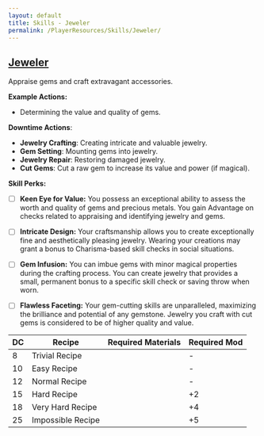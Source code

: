 ```yaml
---
layout: default
title: Skills - Jeweler
permalink: /PlayerResources/Skills/Jeweler/
---
```

## [Jeweler](#Jeweler)
Appraise gems and craft extravagant accessories.

**Example Actions:**
- Determining the value and quality of gems.

**Downtime Actions**:
- **Jewelry Crafting**: Creating intricate and valuable jewelry.
- **Gem Setting**: Mounting gems into jewelry.
- **Jewelry Repair**: Restoring damaged jewelry.
- **Cut Gems**: Cut a raw gem to increase its value and power (if magical).

**Skill Perks:**
- ☐ **Keen Eye for Value:** You possess an exceptional ability to assess the worth and quality of gems and precious metals. You gain Advantage on checks related to appraising and identifying jewelry and gems.
  
- ☐ **Intricate Design:** Your craftsmanship allows you to create exceptionally fine and aesthetically pleasing jewelry. Wearing your creations may grant a bonus to Charisma-based skill checks in social situations.
  
- ☐ **Gem Infusion:** You can imbue gems with minor magical properties during the crafting process. You can create jewelry that provides a small, permanent bonus to a specific skill check or saving throw when worn.
  
- ☐ **Flawless Faceting:** Your gem-cutting skills are unparalleled, maximizing the brilliance and potential of any gemstone. Jewelry you craft with cut gems is considered to be of higher quality and value. 

| **DC** | **Recipe**        | **Required Materials** | **Required Mod** |
| ------ | ----------------- | ---------------------- | ---------------- |
| 8      | Trivial Recipe    |                        | -                |
| 10     | Easy Recipe       |                        | -                |
| 12     | Normal Recipe     |                        | -                |
| 15     | Hard Recipe       |                        | +2               |
| 18     | Very Hard Recipe  |                        | +4               |
| 25     | Impossible Recipe |                        | +5               |